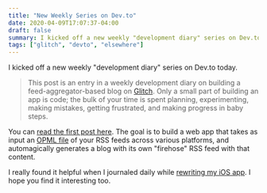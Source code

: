 ```yaml
---
title: "New Weekly Series on Dev.to"
date: 2020-04-09T17:07:37-04:00
draft: false
summary: I kicked off a new weekly "development diary" series on Dev.to today.
tags: ["glitch", "devto", "elsewhere"]
---
```


I kicked off a new weekly "development diary" series on Dev.to today.

> This post is an entry in a weekly development diary on building a feed-aggregator-based blog on [Glitch]. Only a small part of building an app is code; the bulk of your time is spent planning, experimenting, making mistakes, getting frustrated, and making progress in baby steps.

You can [read the first post here]. The goal is to build a web app that takes as input an [OPML file] of your RSS feeds across various platforms, and automagically generates a blog with its own "firehose" RSS feed with that content.

I really found it helpful when I journaled daily while [rewriting my iOS app]. I hope you find it interesting too.

[Glitch]: https://glitch.com/
[read the first post here]: https://dev.to/glitch/dev-diary-week-1-the-kickoff-1ed5
[OPML file]: http://dev.opml.org/
[rewriting my iOS app]: /tags/per-rewrite-diary/